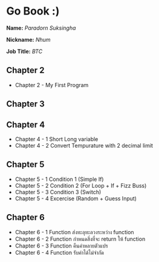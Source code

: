 # Go Book :)

**Name:** *Paradorn Suksingha*

**Nickname:** *Nhum*

**Job Title:** *BTC*

## Chapter 2

* Chapter 2 - My First Program

## Chapter 3

## Chapter 4
* Chapter 4 - 1 Short Long variable 
* Chapter 4 - 2 Convert Tempurature with 2 decimal limit

## Chapter 5
* Chapter 5 - 1 Condition 1 (Simple If)
* Chapter 5 - 2 Condition 2 (For Loop + If + Fizz Buss)
* Chapter 5 - 3 Condition 3 (Switch)
* Chapter 5 - 4 Excercise (Random + Guess Input)

## Chapter 6
* Chapter 6 - 1 Function ส่งทะลุทะลวงระหว่าง function
* Chapter 6 - 2 Function กำหนดสิ่งที่จะ return ให้ function
* Chapter 6 - 3 Function คืนค่าหลายตัวแปร
* Chapter 6 - 4 Function รับค่าได้ไม่จำกัด